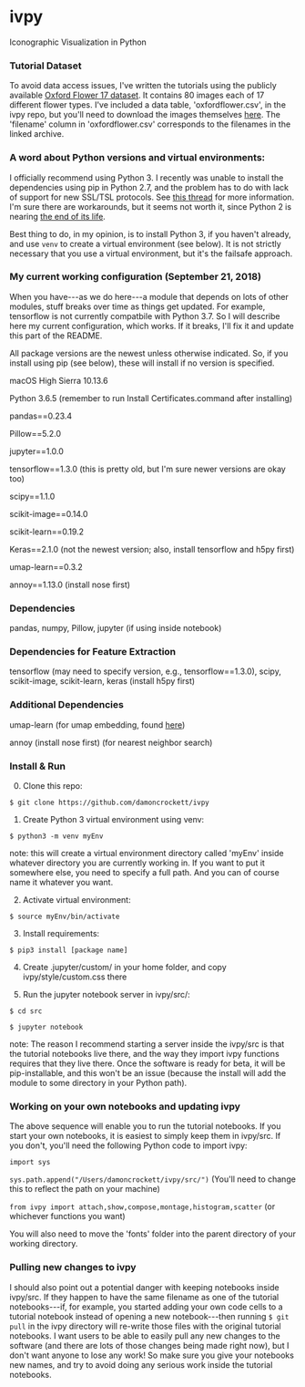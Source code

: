# ivpy
Iconographic Visualization in Python

### Tutorial Dataset

To avoid data access issues, I've written the tutorials using the publicly available [Oxford Flower 17 dataset](http://www.robots.ox.ac.uk/~vgg/data/flowers/17/). It contains 80 images each of 17 different flower types. I've included a data table, 'oxfordflower.csv', in the ivpy repo, but you'll need to download the images themselves [here](http://www.robots.ox.ac.uk/~vgg/data/flowers/17/17flowers.tgz). The 'filename' column in 'oxfordflower.csv' corresponds to the filenames in the linked archive.

### A word about Python versions and virtual environments:

I officially recommend using Python 3. I recently was unable to install the dependencies using pip in Python 2.7, and the problem has to do with lack of support for new SSL/TSL protocols. See [this thread](https://github.com/pypa/get-pip/issues/26) for more information. I'm sure there are workarounds, but it seems not worth it, since Python 2 is nearing [the end of its life](https://legacy.python.org/dev/peps/pep-0373/).

Best thing to do, in my opinion, is to install Python 3, if you haven't already, and use `venv` to create a virtual environment (see below). It is not strictly necessary that you use a virtual environment, but it's the failsafe approach.

### My current working configuration (September 21, 2018)

When you have---as we do here---a module that depends on lots of other modules, stuff breaks over time as things get updated. For example, tensorflow is not currently compatbile with Python 3.7. So I will describe here my current configuration, which works. If it breaks, I'll fix it and update this part of the README.

All package versions are the newest unless otherwise indicated. So, if you install using pip (see below), these will install if no version is specified. 

macOS High Sierra 10.13.6

Python 3.6.5 (remember to run Install Certificates.command after installing)

pandas==0.23.4

Pillow==5.2.0

jupyter==1.0.0

tensorflow==1.3.0 (this is pretty old, but I'm sure newer versions are okay too)

scipy==1.1.0

scikit-image==0.14.0

scikit-learn==0.19.2

Keras==2.1.0 (not the newest version; also, install tensorflow and h5py first)

umap-learn==0.3.2

annoy==1.13.0 (install nose first)

### Dependencies 

pandas, numpy, Pillow, jupyter (if using inside notebook)

### Dependencies for Feature Extraction

tensorflow (may need to specify version, e.g., tensorflow==1.3.0), scipy, scikit-image, scikit-learn, keras (install h5py first)

### Additional Dependencies

umap-learn (for umap embedding, found [here](https://github.com/lmcinnes/umap))

annoy (install nose first) (for nearest neighbor search)

### Install & Run

0. Clone this repo:

`$ git clone https://github.com/damoncrockett/ivpy`

1. Create Python 3 virtual environment using venv:

`$ python3 -m venv myEnv`

note: this will create a virtual environment directory called 'myEnv' inside whatever directory you are currently working in. If you want to put it somewhere else, you need to specify a full path. And you can of course name it whatever you want.

2. Activate virtual environment:

`$ source myEnv/bin/activate`

3. Install requirements:

`$ pip3 install [package name]`

4. Create .jupyter/custom/ in your home folder, and copy ivpy/style/custom.css there

5. Run the jupyter notebook server in ivpy/src/:

`$ cd src`

`$ jupyter notebook`

note: The reason I recommend starting a server inside the ivpy/src is that the tutorial notebooks live there, and the way they import ivpy functions requires that they live there. Once the software is ready for beta, it will be pip-installable, and this won't be an issue (because the install will add the module to some directory in your Python path).

### Working on your own notebooks and updating ivpy

The above sequence will enable you to run the tutorial notebooks. If you start your own notebooks, it is easiest to simply keep them in ivpy/src. If you don't, you'll need the following Python code to import ivpy:

`import sys`

`sys.path.append("/Users/damoncrockett/ivpy/src/")` (You'll need to change this to reflect the path on your machine)

`from ivpy import attach,show,compose,montage,histogram,scatter` (or whichever functions you want)

You will also need to move the 'fonts' folder into the parent directory of your working directory.

### Pulling new changes to ivpy

I should also point out a potential danger with keeping notebooks inside ivpy/src. If they happen to have the same filename as one of the tutorial notebooks---if, for example, you started adding your own code cells to a tutorial notebook instead of opening a new notebook---then running `$ git pull` in the ivpy directory will re-write those files with the original tutorial notebooks. I want users to be able to easily pull any new changes to the software (and there are lots of those changes being made right now), but I don't want anyone to lose any work! So make sure you give your notebooks new names, and try to avoid doing any serious work inside the tutorial notebooks.
